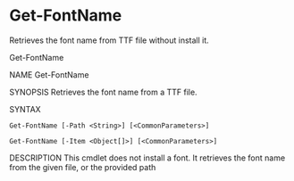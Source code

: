 # Get-FontName

Retrieves the font name from TTF file without install it.

Get-FontName

NAME
    Get-FontName
    
SYNOPSIS
    Retrieves the font name from a TTF file.
    
    
SYNTAX

    Get-FontName [-Path <String>] [<CommonParameters>]
    
    Get-FontName [-Item <Object[]>] [<CommonParameters>]
    
    
DESCRIPTION
    This cmdlet does not install a font. It retrieves the font name from the given file, or the provided path
    
